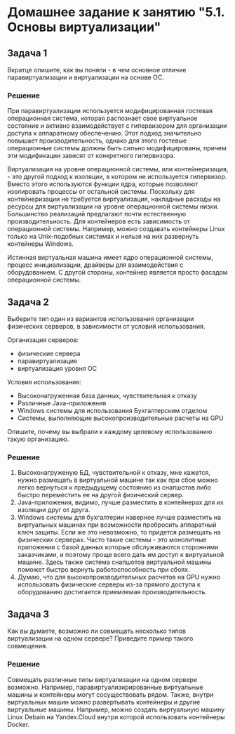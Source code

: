 # Домашнее задание к занятию "5.1. Основы виртуализации"

## Задача 1

Вкратце опишите, как вы поняли - в чем основное отличие паравиртуализации и виртуализации на основе ОС.

### Решение
При паравиртуализации используется модифицированная гостевая операционная система, которая распознает свое виртуальное состояние и активно взаимодействует с гипервизором для организации доступа к аппаратному обеспечению. Этот подход значительно повышает производительность, однако для этого гостевые операционные системы должны быть сильно модифицированы, причем эти модификации зависят от конкретного гипервизора.  

Виртуализация на уровне операционной системы, или контейнеризация, - это другой подход к изоляции, в котором не используется гипервизор. Вместо этого используются функции ядра, которые позволяют изолировать процессы от остальной системы. Поскольку для контейнеризации не требуется виртуализация, накладные расходы на ресурсы для виртуализации на уровне операционной системы низки. Большинство реализаций предлагают почти естественную производительность. Для контейнеров есть зависимость от операционной системы. Например, можно создавать контейнеры Linux только на Unix-подобных системах и нельзя на них развернуть контейнеры Windows. 

Истинная виртуальная машина имеет ядро операционной системы, процесс инициализации, драйверы для взаимодействия с оборудованием. С другой стороны, контейнер является просто фасадом операционной системы.

## Задача 2

Выберите тип один из вариантов использования организации физических серверов, 
в зависимости от условий использования.

Организация серверов:
- физические сервера
- паравиртуализация
- виртуализация уровня ОС

Условия использования:

- Высоконагруженная база данных, чувствительная к отказу
- Различные Java-приложения
- Windows системы для использования Бухгалтерским отделом 
- Системы, выполняющие высокопроизводительные расчеты на GPU

Опишите, почему вы выбрали к каждому целевому использованию такую организацию.

### Решение
1. Высоконагруженую БД, чувствительной к отказу, мне кажется, нужно размещать в виртуальной машине так как при сбое можно легко вернуться к предыдущему состоянию из снапшотов либо быстро переместить ее на другой физический сервер. 
2. Java-приложения, видимо, лучше разместить в контейнерах для их изоляции друг от друга.
3. Windows системы для бухгалтерии наверное лучше разместить на виртуальных машинах при возможности пробросить аппаратный ключ защиты. Если же это невозможно, то придется размещать на физических серверах. Часто такие системы - это монолитные приложения с базой данных которые обслуживаются сторонними заказчиками, и поэтому проще всего дать им доступ к виртуальной машине. Здесь также система снапшотов виртуальной машины поможет быстро вернуть работоспособность при сбоях.
4. Думаю, что для высокопроизводительных расчетов на GPU нужно использовать физические серверы из-за прямого доступа к оборудованию достигается приемлемая производительность.

## Задача 3

Как вы думаете, возможно ли совмещать несколько типов виртуализации на одном сервере?
Приведите пример такого совмещения.

### Решение
Совмещать различные типы виртуализации на одном сервере возможно. Например, паравиртуализирированные виртуальные машины и контейнеры могут сосуществовать рядом. Также, внутри виртуальных машин можно развертывать контейнеры и другие виртуальные машины. Например, можно создать виртуальную машину Linux Debain на Yandex.Cloud внутри которой использовать контейнеры Docker. 